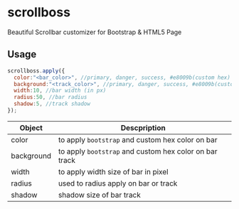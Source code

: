 # scrollboss
Beautiful Scrollbar customizer for Bootstrap &amp; HTML5 Page

## Usage
```javascript
scrollboss.apply({
  color:"<bar_color>", //primary, danger, success, #e8009b(custom hex)
  background:"<track_color>", //primary, danger, success, #e8009b(custom hex)
  width:10, //bar width (in px) 
  radius:50, //bar radius
  shadow:5, //track shadow
});
```

|Object|Descpription|
|------|------|
color| to apply `bootstrap` and custom hex color on bar
background| to apply `bootstrap` and custom hex color on bar track
width| to apply width size of bar in pixel
radius| used to radius apply on bar or track
shadow | shadow size of bar track
